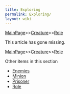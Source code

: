 ```yaml
---
title: Exploring
permalink: Exploring/
layout: wiki
---
```


[MainPage](/keeperrl_wiki/ "wikilink")>>[Creature](/keeperrl_wiki/Creature "wikilink")>>[Role](/keeperrl_wiki/Role "wikilink")

This article has gone missing.

[MainPage](/keeperrl_wiki/ "wikilink")>>[Creature](/keeperrl_wiki/Creature "wikilink")>>[Role](/keeperrl_wiki/Role "wikilink")

Other items in this section
-    [Enemies](/keeperrl_wiki/Enemies "wikilink")
-    [Minion](/keeperrl_wiki/Minion "wikilink")
-    [Prisoner](/keeperrl_wiki/Prisoner "wikilink")
-    [Role](/keeperrl_wiki/Role "wikilink")
